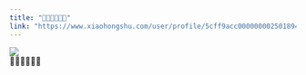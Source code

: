 ```yaml
---
title: "👒🍄🌿🥐🥑🥥"
link: "https://www.xiaohongshu.com/user/profile/5cff9acc0000000025018949/"
---
```


<img src="http://sns-webpic-qc.xhscdn.com/202409111443/8a6e076576b65e24fa2f94167ce6d408/1040g2sg30sbe7bbg3i005n7vjb69b2a9m761sc8!nc_n_nwebp_mw_1" /><br />👒🍄🌿🥐🥑🥥
